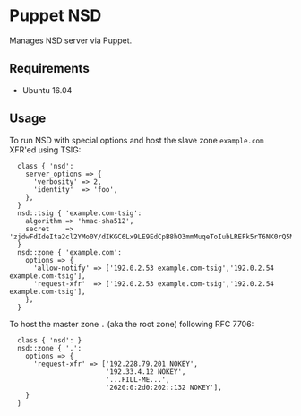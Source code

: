 # Puppet NSD

Manages NSD server via Puppet.

## Requirements
* Ubuntu 16.04

## Usage

To run NSD with special options and host the slave zone `example.com` XFR'ed using TSIG:


```
  class { 'nsd':
    server_options => {
      'verbosity' => 2,
      'identity'  => 'foo',
    },
  }
  nsd::tsig { 'example.com-tsig':
    algorithm => 'hmac-sha512',
    secret    => 'zjdwFdIdeIta2cl2YMo0Y/dIKGC6Lx9LE9EdCpB8hO3mmMuqeToIubLREFk5rT6NK0rQ5MrXbZl+MoUUevESaw==',
  }
  nsd::zone { 'example.com':
    options => {
      'allow-notify' => ['192.0.2.53 example.com-tsig','192.0.2.54 example.com-tsig'],
      'request-xfr'  => ['192.0.2.53 example.com-tsig','192.0.2.54 example.com-tsig'],
    },
  }
```

To host the master zone `.` (aka the root zone) following RFC 7706:

```
  class { 'nsd': }
  nsd::zone { '.':
    options => {
      'request-xfr' => ['192.228.79.201 NOKEY',
                        '192.33.4.12 NOKEY',
                        '...FILL-ME...',
                        '2620:0:2d0:202::132 NOKEY'],
    }
  }
```

